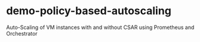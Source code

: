 # demo-policy-based-autoscaling
Auto-Scaling of VM instances with and without CSAR using Prometheus and Orchestrator
